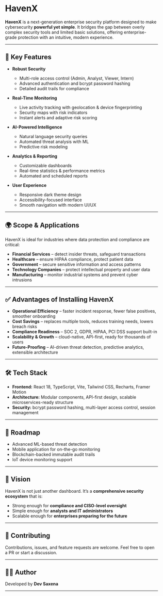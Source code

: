 # HavenX

**HavenX** is a next-generation enterprise security platform designed to make cybersecurity **powerful yet simple**. It bridges the gap between overly complex security tools and limited basic solutions, offering enterprise-grade protection with an intuitive, modern experience.

---

## 🚀 Key Features

- **Robust Security**
  - Multi-role access control (Admin, Analyst, Viewer, Intern)
  - Advanced authentication and bcrypt password hashing
  - Detailed audit trails for compliance

- **Real-Time Monitoring**
  - Live activity tracking with geolocation & device fingerprinting
  - Security maps with risk indicators
  - Instant alerts and adaptive risk scoring

- **AI-Powered Intelligence**
  - Natural language security queries
  - Automated threat analysis with ML
  - Predictive risk modeling

- **Analytics & Reporting**
  - Customizable dashboards
  - Real-time statistics & performance metrics
  - Automated and scheduled reports

- **User Experience**
  - Responsive dark theme design
  - Accessibility-focused interface
  - Smooth navigation with modern UI/UX

---

## 🌍 Scope & Applications

HavenX is ideal for industries where data protection and compliance are critical:

- **Financial Services** – detect insider threats, safeguard transactions  
- **Healthcare** – ensure HIPAA compliance, protect patient data  
- **Government** – secure sensitive information and access patterns  
- **Technology Companies** – protect intellectual property and user data  
- **Manufacturing** – monitor industrial systems and prevent cyber intrusions  

---

## ✅ Advantages of Installing HavenX

- **Operational Efficiency** – faster incident response, fewer false positives, smoother onboarding  
- **Cost Savings** – replaces multiple tools, reduces training needs, lowers breach risks  
- **Compliance Readiness** – SOC 2, GDPR, HIPAA, PCI DSS support built-in  
- **Scalability & Growth** – cloud-native, API-first, ready for thousands of users  
- **Future-Proofing** – AI-driven threat detection, predictive analytics, extensible architecture  

---

## 🛠️ Tech Stack

- **Frontend:** React 18, TypeScript, Vite, Tailwind CSS, Recharts, Framer Motion  
- **Architecture:** Modular components, API-first design, scalable microservices-ready structure  
- **Security:** bcrypt password hashing, multi-layer access control, session management  

---

## 📌 Roadmap

- Advanced ML-based threat detection  
- Mobile application for on-the-go monitoring  
- Blockchain-backed immutable audit trails  
- IoT device monitoring support  

---

## 📖 Vision

HavenX is not just another dashboard. It’s a **comprehensive security ecosystem** that is:  

- Strong enough for **compliance and CISO-level oversight**  
- Simple enough for **analysts and IT administrators**  
- Scalable enough for **enterprises preparing for the future**  

---

## 🤝 Contributing

Contributions, issues, and feature requests are welcome. Feel free to open a PR or start a discussion.  

---

## 👨‍💻 Author

Developed by **Dev Saxena**   

---
